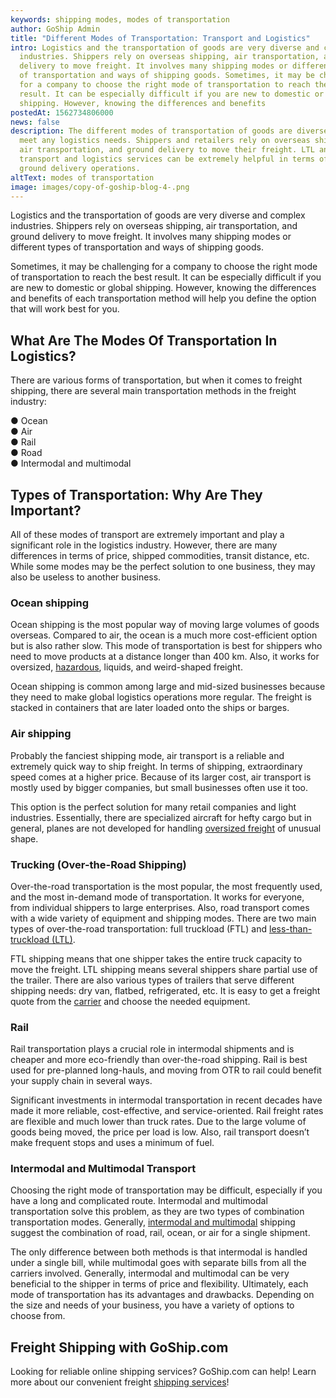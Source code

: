 ```yaml
---
keywords: shipping modes, modes of transportation
author: GoShip Admin
title: "Different Modes of Transportation: Transport and Logistics"
intro: Logistics and the transportation of goods are very diverse and complex
  industries. Shippers rely on overseas shipping, air transportation, and ground
  delivery to move freight. It involves many shipping modes or different types
  of transportation and ways of shipping goods. Sometimes, it may be challenging
  for a company to choose the right mode of transportation to reach the best
  result. It can be especially difficult if you are new to domestic or global
  shipping. However, knowing the differences and benefits
postedAt: 1562734806000
news: false
description: The different modes of transportation of goods are diverse and can
  meet any logistics needs. Shippers and retailers rely on overseas shipping,
  air transportation, and ground delivery to move their freight. LTL and FTL
  transport and logistics services can be extremely helpful in terms of your
  ground delivery operations.
altText: modes of transportation
image: images/copy-of-goship-blog-4-.png
---
```

Logistics and the transportation of goods are very diverse and complex industries. Shippers rely on overseas shipping, air transportation, and ground delivery to move freight. It involves many shipping modes or different types of transportation and ways of shipping goods. 

Sometimes, it may be challenging for a company to choose the right mode of transportation to reach the best result. It can be especially difficult if you are new to domestic or global shipping. However, knowing the differences and benefits of each transportation method will help you define the option that will work best for you.

## What Are The Modes Of Transportation In Logistics?

There are various forms of transportation, but when it comes to freight shipping, there are several main transportation methods in the freight industry: 

● Ocean \
● Air \
● Rail \
● Road \
● Intermodal and multimodal

## Types of Transportation: Why Are They Important?

All of these modes of transport are extremely important and play a significant role in the logistics industry. However, there are many differences in terms of price, shipped commodities, transit distance, etc. While some modes may be the perfect solution to one business, they may also be useless to another business.

### Ocean shipping

Ocean shipping is the most popular way of moving large volumes of goods overseas. Compared to air, the ocean is a much more cost-efficient option but is also rather slow. This mode of transportation is best for shippers who need to move products at a distance longer than 400 km. Also, it works for oversized, [hazardous](https://www.goship.com/posts/how-to-ship-hazardous-materials-a-guide-to-hazmat-shipping), liquids, and weird-shaped freight. 

Ocean shipping is common among large and mid-sized businesses because they need to make global logistics operations more regular. The freight is stacked in containers that are later loaded onto the ships or barges.

### Air shipping

Probably the fanciest shipping mode, air transport is a reliable and extremely quick way to ship freight. In terms of shipping, extraordinary speed comes at a higher price. Because of its larger cost, air transport is mostly used by bigger companies, but small businesses often use it too. 

This option is the perfect solution for many retail companies and light industries. Essentially, there are specialized aircraft for hefty cargo but in general, planes are not developed for handling [oversized freight](https://www.goship.com/shipping-services/large-item-shipping) of unusual shape.

### Trucking (Over-the-Road Shipping)

Over-the-road transportation is the most popular, the most frequently used, and the most in-demand mode of transportation. It works for everyone, from individual shippers to large enterprises. Also, road transport comes with a wide variety of equipment and shipping modes. There are two main types of over-the-road transportation: full truckload (FTL) and [less-than-truckload (LTL)](https://www.goship.com/blog/ltl-freight-shipping-for-beginners/). 

FTL shipping means that one shipper takes the entire truck capacity to move the freight. LTL shipping means several shippers share partial use of the trailer. There are also various types of trailers that serve different shipping needs: dry van, flatbed, refrigerated, etc. It is easy to get a freight quote from the [carrier](https://www.goship.com/blog/how-to-choose-the-right-ltl-carriers/) and choose the needed equipment.

### Rail

Rail transportation plays a crucial role in intermodal shipments and is cheaper and more eco-friendly than over-the-road shipping. Rail is best used for pre-planned long-hauls, and moving from OTR to rail could benefit your supply chain in several ways. 

Significant investments in intermodal transportation in recent decades have made it more reliable, cost-effective, and service-oriented. Rail freight rates are flexible and much lower than truck rates. Due to the large volume of goods being moved, the price per load is low. Also, rail transport doesn’t make frequent stops and uses a minimum of fuel.

### Intermodal and Multimodal Transport

Choosing the right mode of transportation may be difficult, especially if you have a long and complicated route. Intermodal and multimodal transportation solve this problem, as they are two types of combination transportation modes. Generally, [intermodal and multimodal](https://www.plslogistics.com/modes/intermodal-shipping) shipping suggest the combination of road, rail, ocean, or air for a single shipment. 

The only difference between both methods is that intermodal is handled under a single bill, while multimodal goes with separate bills from all the carriers involved. Generally, intermodal and multimodal can be very beneficial to the shipper in terms of price and flexibility. Ultimately, each mode of transportation has its advantages and drawbacks. Depending on the size and needs of your business, you have a variety of options to choose from.

## Freight Shipping with GoShip.com

Looking for reliable online shipping services? GoShip.com can help! Learn more about our convenient freight [shipping services](https://www.goship.com/shipping-services/)!